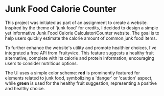# Junk Food Calorie Counter

This project was initiated as part of an assignment to create a website. Inspired by the theme of 'junk food' for credits, I decided to design a simple yet informative Junk Food Calorie Calculator/Counter website. The goal is to help users quickly estimate the calorie amount of common junk food items.

To further enhance the website's utility and promote healthier choices, I've integrated a free API from Fruityvice. 
This feature suggests a healthy fruit alternative, complete with its calorie and protein information, encouraging users to consider nutritious options.

The UI uses a simple color scheme: **red** is prominently featured for elements related to junk food, symbolizing a 'danger' or 'caution' aspect, while **green** is used for the healthy fruit suggestion, representing a positive and healthy choice.
